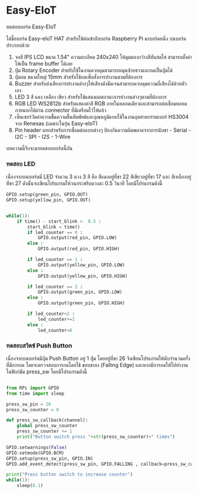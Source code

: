 # Easy-EIoT
ทดสอบบอร์ด Easy-EIoT

ได้ซื้อบอร์ด Easy-eIoT HAT สำหรับใช้ต่อเข้ากับบอร์ด Raspberry Pi มาบอร์ดหนึ่ง 
บนบอร์ดประกอบด้วย

1. จอสี  IPS LCD ขนาด 1.54" ความละเอียด 240x240 ให้มุมมองกว้างสีสันสดใส สามารถตั้งค่าให้เป็น frame buffer ได้เลย
2. ปุ่ม Rotary Encoder สำหรับใช้ในงานควบคุมสามารถหมุนซ้ายขวาและกดเป็นปุ่มได้
3. ปุ่มกด ขนาดใหญ่ 15mm สำหรับใช้กดเพื่อสั่งการทำงานตามที่ต้องการ
4. Buzzer สำหรับส่งเสียงการทำงานต่างๆให้เสียงดังชัดเจนสามารถควบคุมความถี่เสียงได้ด้วยตัวเอง
5. LED 3 สี แดง เหลือง เขียว สำหรับใช้แสดงผลสถานะการทำงานต่างๆตามที่ต้องการ
6. RGB LED WS2812b สำหรับแสดงค่าสี RGB ภายในหลอดเดียวและสามารถต่อเชื่อมหลอดภายนอกได้ผ่าน connector ที่มีเตรียมไว้ให้แล้ว
7. เซ็นเซอร์วัดค่าความชื้นความชื้นสัมพัทธ์และอุณหภูมิแบบใช้ในงานอุตสาหกรรมเบอร์ HS3004 จาก Renesas (เฉพาะในรุ่น Easy-eIoT)
8. Pin header แยกสำหรับการเชื่อมต่อแบบต่างๆ ป้องกันความผิดพลาดจากการนับขา - Serial - I2C - SPI - I2S - 1-Wire

บทความนี้จึงจะมาทดสอบบอร์ดนี้กัน 

### ทดสอบ LED 
เนื่องจากบนบอร์ดมี LED จำนวน 3 ดวง 3 สี คือ สีแดงอยู่ที่ขา 22 สีเขียวอยู่ที่ขา 17 และ สีเหลืองอยู่ที่ขา 27 ดังนั้นจะเขียนโปรแกรมให้วนกระพริบดวงละ 0.5 วินาที โดยมีโปรแกรมดังนี้

```Python
GPIO.setup(green_pin, GPIO.OUT)
GPIO.setup(yellow_pin, GPIO.OUT)


while(1):
    if time() - start_blink >  0.5 :
        start_blink = time()
        if led_counter == 0 :
            GPIO.output(red_pin, GPIO.LOW)
        else :
            GPIO.output(red_pin, GPIO.HIGH)

        if led_counter == 1 :
            GPIO.output(yellow_pin, GPIO.LOW)
        else :
            GPIO.output(yellow_pin, GPIO.HIGH)

        if led_counter == 2 :
            GPIO.output(green_pin, GPIO.LOW)
        else :
            GPIO.output(green_pin, GPIO.HIGH)

        if led_counter<2 :
            led_counter+=1
        else :
            led_counter=0
```

### ทดสอบสวิตซ์ Push Button 
เนื่องจากบนบอร์ดมีปุ่ม Push Button อยู่ 1 ปุ่ม โดยอยู่ที่ขา 26 จึงเขียนโปรแกรมให้นับจำนวนครั้งที่มีการกด โดยจะตรวจสอบการกดโดยใช้ ขอบขาลง (Falling Edge) และหากมีการกดให้ไปทำงานในฟังก์ชัน press_sw โดยมีโปรแกรมดังนี้

```Python

from RPi import GPIO
from time import sleep

press_sw_pin = 26
press_sw_counter = 0

def press_sw_callback(channel):
    global press_sw_counter
    press_sw_counter += 1
    print("Button switch press "+str(press_sw_counter)+" times")

GPIO.setwarnings(False)
GPIO.setmode(GPIO.BCM)
GPIO.setup(press_sw_pin, GPIO.IN)
GPIO.add_event_detect(press_sw_pin, GPIO.FALLING , callback=press_sw_callback, bouncetime=300)

print("Press button switch to increase counter")
while(1):
    sleep(0.1)
```
